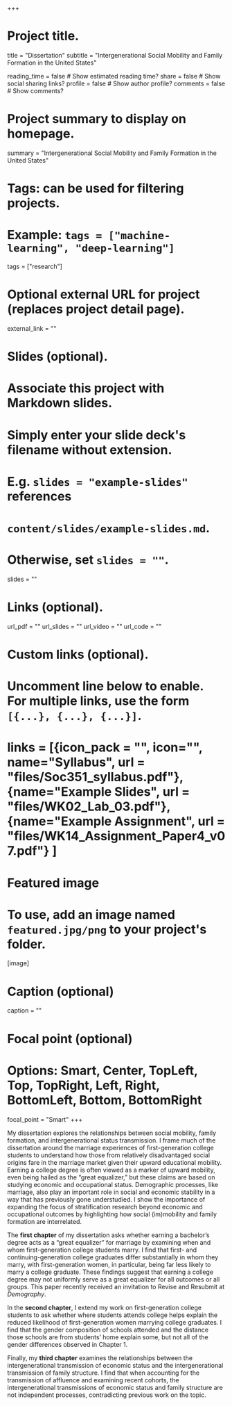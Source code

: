 +++
# Project title.
title = "Dissertation"
subtitle = "Intergenerational Social Mobility and Family Formation in the United States"

reading_time = false  # Show estimated reading time?
share = false  # Show social sharing links?
profile = false  # Show author profile?
comments = false  # Show comments?

# Project summary to display on homepage.
summary = "Intergenerational Social Mobility and Family Formation in the United States" 


# Tags: can be used for filtering projects.
# Example: `tags = ["machine-learning", "deep-learning"]`
tags = ["research"]

# Optional external URL for project (replaces project detail page).
external_link = ""

# Slides (optional).
#   Associate this project with Markdown slides.
#   Simply enter your slide deck's filename without extension.
#   E.g. `slides = "example-slides"` references 
#   `content/slides/example-slides.md`.
#   Otherwise, set `slides = ""`.
slides = ""

# Links (optional).
url_pdf = ""
url_slides = ""
url_video = ""
url_code = ""

# Custom links (optional).
#   Uncomment line below to enable. For multiple links, use the form `[{...}, {...}, {...}]`.
# links = [{icon_pack = "", icon="", name="Syllabus", url = "files/Soc351_syllabus.pdf"}, {name="Example Slides", url = "files/WK02_Lab_03.pdf"}, {name="Example Assignment", url = "files/WK14_Assignment_Paper4_v07.pdf"} ]

# Featured image
# To use, add an image named `featured.jpg/png` to your project's folder. 
[image]
  # Caption (optional)
  caption = ""
  
  # Focal point (optional)
  # Options: Smart, Center, TopLeft, Top, TopRight, Left, Right, BottomLeft, Bottom, BottomRight
  focal_point = "Smart"
+++

My dissertation explores the relationships between social mobility, family formation, and intergenerational status transmission. I frame much of the dissertation around the marriage experiences of first-generation college students to understand how those from relatively disadvantaged social origins fare in the marriage market given their upward educational mobility. Earning a college degree is often viewed as a marker of upward mobility, even being hailed as the “great equalizer,” but these claims are based on studying economic and occupational status. Demographic processes, like marriage, also play an important role in social and economic stability in a way that has previously gone understudied. I show the importance of expanding the focus of stratification research beyond economic and occupational outcomes by highlighting how social (im)mobility and family formation are interrelated.

The **first chapter** of my dissertation asks whether earning a bachelor’s degree acts as a “great equalizer” for marriage by examining when and whom first-generation college students marry. I find that first- and continuing-generation college graduates differ substantially in whom they marry, with first-generation women, in particular, being far less likely to marry a college graduate. These findings suggest that earning a college degree may not uniformly serve as a great equalizer for all outcomes or all groups. This paper recently received an invitation to Revise and Resubmit at *Demography*. 

In the **second chapter**, I extend my work on first-generation college students to ask whether where students attends college helps explain the reduced likelihood of first-generation women marrying college graduates. I find that the gender composition of schools attended and the distance those schools are from students’ home explain some, but not all of the gender differences observed in Chapter 1. 

Finally, my **third chapter** examines the relationships between the intergenerational transmission of economic status and the intergenerational transmission of family structure. I find that when accounting for the transmission of affluence and examining recent cohorts, the intergenerational transmissions of economic status and family structure are not independent processes, contradicting previous work on the topic. 


